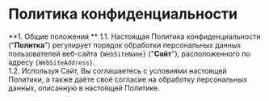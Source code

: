 # Политика конфиденциальности
**1. Общие положения  **
1.1. Настоящая Политика конфиденциальности ("**Политка**") регулирует порядок обработки персональных данных пользователей веб-сайта     `{WebSiteName}` ("**Сайт**"), расположенного по адресу `{WebSiteAddress}`.  
1.2. Используя Сайт, Вы соглашаетесь с условиями настоящей Политики, а также даёте своё согласие на обработку персональных данных, описанную в настоящей Политике.
